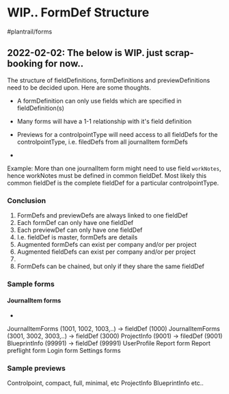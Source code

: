 # WIP.. FormDef Structure
#plantrail/forms

## 2022-02-02: The below is WIP. just scrap-booking for now..


The structure of fieldDefinitions, formDefinitions and previewDefinitions need to be decided upon. Here are some thoughts.

* A formDefinition can only use fields which are specified in fieldDefinition(s)
* Many forms will have a 1-1 relationship with it's field definition
* Previews for a controlpointType will need access to all fieldDefs for the controlpointType, i.e. filedDefs from all journalItem formDefs

*

Example:
More than one journalItem form might need to use field `workNotes`, hence workNotes must be defined in common fieldDef. Most likely this common fieldDef is the complete fieldDef for a particular controlpointType.

### Conclusion
1. FormDefs and previewDefs are always linked to one fieldDef
2. Each formDef can only have one fieldDef
3. Each previewDef can only have one fieldDef
4. I.e. fieldDef is master, formDefs are details
5. Augmented formDefs can exist per company and/or per project
6. Augmented fieldDefs can exist per company and/or per project
7. 
8. FormDefs can be chained, but only if they share the same fieldDef


### Sample forms
#### JournalItem forms
* 

JournalItemForms (1001, 1002, 1003,..) -> fieldDef (1000)
JournalItemForms (3001, 3002, 3003,..) -> fieldDef (3000)
ProjectInfo (9001) -> filedDef (9001)
BlueprintInfo (99991) -> fieldDef (99991)
UserProfile
Report form
Report preflight form
Login form
Settings forms

### Sample previews
Controlpoint, compact, full, minimal, etc
ProjectInfo
BlueprintInfo
etc..

